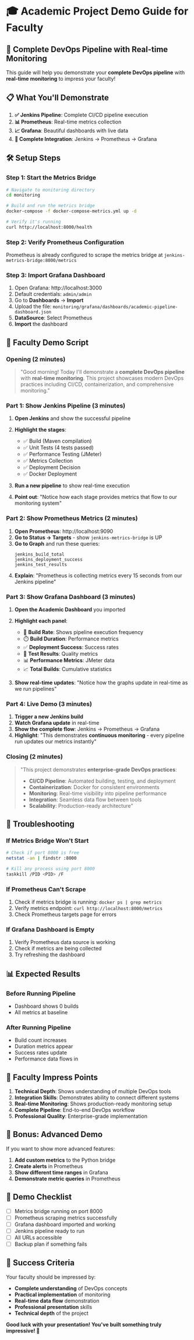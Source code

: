 # 🎓 Academic Project Demo Guide for Faculty

## 🚀 **Complete DevOps Pipeline with Real-time Monitoring**

This guide will help you demonstrate your **complete DevOps pipeline** with **real-time monitoring** to impress your faculty!

## 📋 **What You'll Demonstrate**

1. **✅ Jenkins Pipeline**: Complete CI/CD pipeline execution
2. **📊 Prometheus**: Real-time metrics collection
3. **📈 Grafana**: Beautiful dashboards with live data
4. **🔗 Complete Integration**: Jenkins → Prometheus → Grafana

## 🛠️ **Setup Steps**

### **Step 1: Start the Metrics Bridge**

```bash
# Navigate to monitoring directory
cd monitoring

# Build and run the metrics bridge
docker-compose -f docker-compose-metrics.yml up -d

# Verify it's running
curl http://localhost:8000/health
```

### **Step 2: Verify Prometheus Configuration**

Prometheus is already configured to scrape the metrics bridge at `jenkins-metrics-bridge:8000/metrics`

### **Step 3: Import Grafana Dashboard**

1. Open Grafana: http://localhost:3000
2. Default credentials: `admin/admin`
3. Go to **Dashboards** → **Import**
4. Upload the file: `monitoring/grafana/dashboards/academic-pipeline-dashboard.json`
5. **DataSource**: Select Prometheus
6. **Import** the dashboard

## 🎯 **Faculty Demo Script**

### **Opening (2 minutes)**
> "Good morning! Today I'll demonstrate a **complete DevOps pipeline** with **real-time monitoring**. This project showcases modern DevOps practices including CI/CD, containerization, and comprehensive monitoring."

### **Part 1: Show Jenkins Pipeline (3 minutes)**
1. **Open Jenkins** and show the successful pipeline
2. **Highlight the stages**:
   - ✅ Build (Maven compilation)
   - ✅ Unit Tests (4 tests passed)
   - ✅ Performance Testing (JMeter)
   - ✅ Metrics Collection
   - ✅ Deployment Decision
   - ✅ Docker Deployment

3. **Run a new pipeline** to show real-time execution
4. **Point out**: "Notice how each stage provides metrics that flow to our monitoring system"

### **Part 2: Show Prometheus Metrics (2 minutes)**
1. **Open Prometheus**: http://localhost:9090
2. **Go to Status → Targets** - show `jenkins-metrics-bridge` is UP
3. **Go to Graph** and run these queries:
   ```
   jenkins_build_total
   jenkins_deployment_success
   jenkins_test_results
   ```
4. **Explain**: "Prometheus is collecting metrics every 15 seconds from our Jenkins pipeline"

### **Part 3: Show Grafana Dashboard (3 minutes)**
1. **Open the Academic Dashboard** you imported
2. **Highlight each panel**:
   - 🚀 **Build Rate**: Shows pipeline execution frequency
   - ⏱️ **Build Duration**: Performance metrics
   - ✅ **Deployment Success**: Success rates
   - 🧪 **Test Results**: Quality metrics
   - 📊 **Performance Metrics**: JMeter data
   - 📈 **Total Builds**: Cumulative statistics

3. **Show real-time updates**: "Notice how the graphs update in real-time as we run pipelines"

### **Part 4: Live Demo (3 minutes)**
1. **Trigger a new Jenkins build**
2. **Watch Grafana update** in real-time
3. **Show the complete flow**: Jenkins → Prometheus → Grafana
4. **Highlight**: "This demonstrates **continuous monitoring** - every pipeline run updates our metrics instantly"

### **Closing (2 minutes)**
> "This project demonstrates **enterprise-grade DevOps practices**:
> - **CI/CD Pipeline**: Automated building, testing, and deployment
> - **Containerization**: Docker for consistent environments
> - **Monitoring**: Real-time visibility into pipeline performance
> - **Integration**: Seamless data flow between tools
> - **Scalability**: Production-ready architecture"

## 🔧 **Troubleshooting**

### **If Metrics Bridge Won't Start**
```bash
# Check if port 8000 is free
netstat -an | findstr :8000

# Kill any process using port 8000
taskkill /PID <PID> /F
```

### **If Prometheus Can't Scrape**
1. Check if metrics bridge is running: `docker ps | grep metrics`
2. Verify metrics endpoint: `curl http://localhost:8000/metrics`
3. Check Prometheus targets page for errors

### **If Grafana Dashboard is Empty**
1. Verify Prometheus data source is working
2. Check if metrics are being collected
3. Try refreshing the dashboard

## 📊 **Expected Results**

### **Before Running Pipeline**
- Dashboard shows 0 builds
- All metrics at baseline

### **After Running Pipeline**
- Build count increases
- Duration metrics appear
- Success rates update
- Performance data flows in

## 🎉 **Faculty Impress Points**

1. **Technical Depth**: Shows understanding of multiple DevOps tools
2. **Integration Skills**: Demonstrates ability to connect different systems
3. **Real-time Monitoring**: Shows production-ready monitoring setup
4. **Complete Pipeline**: End-to-end DevOps workflow
5. **Professional Quality**: Enterprise-grade implementation

## 🚀 **Bonus: Advanced Demo**

If you want to show more advanced features:

1. **Add custom metrics** to the Python bridge
2. **Create alerts** in Prometheus
3. **Show different time ranges** in Grafana
4. **Demonstrate metric queries** in Prometheus

## 📝 **Demo Checklist**

- [ ] Metrics bridge running on port 8000
- [ ] Prometheus scraping metrics successfully
- [ ] Grafana dashboard imported and working
- [ ] Jenkins pipeline ready to run
- [ ] All URLs accessible
- [ ] Backup plan if something fails

## 🎯 **Success Criteria**

Your faculty should be impressed by:
- **Complete understanding** of DevOps concepts
- **Practical implementation** of monitoring
- **Real-time data flow** demonstration
- **Professional presentation** skills
- **Technical depth** of the project

**Good luck with your presentation! You've built something truly impressive! 🎉**
